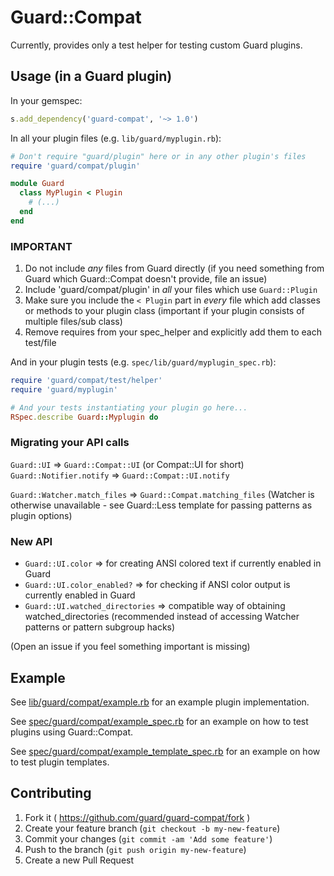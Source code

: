 # Guard::Compat

Currently, provides only a test helper for testing custom Guard plugins.

## Usage (in a Guard plugin)

In your gemspec:

```ruby
s.add_dependency('guard-compat', '~> 1.0')
```

In all your plugin files (e.g. `lib/guard/myplugin.rb`):

```ruby
# Don't require "guard/plugin" here or in any other plugin's files
require 'guard/compat/plugin'

module Guard
  class MyPlugin < Plugin
    # (...)
  end
end

```


### IMPORTANT

1. Do not include *any* files from Guard directly (if you need something from Guard which Guard::Compat doesn't provide, file an issue)
2. Include 'guard/compat/plugin' in *all* your files which use `Guard::Plugin`
3. Make sure you include the `< Plugin` part in *every* file which add classes or methods to your plugin class (important if your plugin consists of multiple files/sub class)
4. Remove requires from your spec_helper and explicitly add them to each test/file


And in your plugin tests (e.g. `spec/lib/guard/myplugin_spec.rb`):

```ruby
require 'guard/compat/test/helper'
require 'guard/myplugin'

# And your tests instantiating your plugin go here...
RSpec.describe Guard::Myplugin do
```





### Migrating your API calls

`Guard::UI` => `Guard::Compat::UI` (or Compat::UI for short)
`Guard::Notifier.notify` => `Guard::Compat::UI.notify`

`Guard::Watcher.match_files` => `Guard::Compat.matching_files` (Watcher is otherwise unavailable - see Guard::Less template for passing patterns as plugin options)

### New API

* `Guard::UI.color` => for creating ANSI colored text if currently enabled in Guard
* `Guard::UI.color_enabled?` => for checking if ANSI color output is currently enabled in Guard
* `Guard::UI.watched_directories` => compatible way of obtaining watched_directories (recommended instead of accessing Watcher patterns or pattern subgroup hacks)

(Open an issue if you feel something important is missing)


## Example

See [lib/guard/compat/example.rb](https://github.com/guard/guard-compat/blob/master/lib/guard/compat/example.rb ) for an example plugin implementation.

See [spec/guard/compat/example_spec.rb](https://github.com/guard/guard-compat/blob/master/spec/guard/compat/example_spec.rb) for an example on how to test plugins using Guard::Compat.

See [spec/guard/compat/example_template_spec.rb](https://github.com/guard/guard-compat/blob/master/spec/guard/compat/example_template_spec.rb) for an example on how to test plugin templates.

## Contributing

1. Fork it ( https://github.com/guard/guard-compat/fork )
2. Create your feature branch (`git checkout -b my-new-feature`)
3. Commit your changes (`git commit -am 'Add some feature'`)
4. Push to the branch (`git push origin my-new-feature`)
5. Create a new Pull Request
